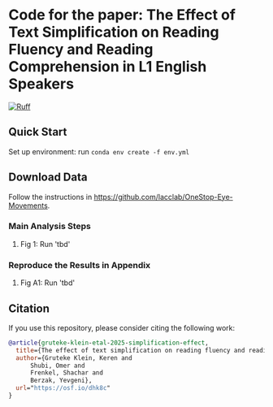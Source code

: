 # Code for the paper: The Effect of Text Simplification on Reading Fluency and Reading Comprehension in L1 English Speakers

[![Ruff](https://github.com/lacclab/text-simplification-effects-eye-movements/actions/workflows/ruff.yml/badge.svg?branch=main)](https://github.com/lacclab/text-simplification-effects-eye-movements/actions/workflows/ruff.yml)

## Quick Start

Set up environment: run `conda env create -f env.yml`

## Download Data
Follow the instructions in https://github.com/lacclab/OneStop-Eye-Movements.

### Main Analysis Steps

1. Fig 1: Run 'tbd'

### Reproduce the Results in Appendix

1. Fig A1: Run 'tbd'

## Citation

If you use this repository, please consider citing the following work:

```bibtex
@article{gruteke-klein-etal-2025-simplification-effect,
  title={The effect of text simplification on reading fluency and reading comprehension in l1 english speakers},
  author={Gruteke Klein, Keren and
      Shubi, Omer and
      Frenkel, Shachar and
      Berzak, Yevgeni},
  url="https://osf.io/dhk8c"
}
```
